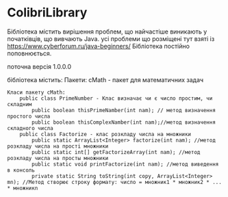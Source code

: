 # ColibriLibrary
Бібліотека містить вирішення проблем, що найчастіше виникають у початківців, що вивчають Java. усі проблеми що розміщені тут взяті із https://www.cyberforum.ru/java-beginners/ 
Бібліотека постійно поповнюється.

поточна версія 1.0.0.0

бібліотека містить:
    Пакети: 
        cMath - пакет для математичних задач
        
    Класи пакету cMath:
        public class PrimeNumber - Клас визначає чи є число простим, чи складним
            public boolean thisPrimeNamber(int nam); // метод визначення простого числа
            public boolean thisСomplexNamber(int nam);//метод визначення складного числа
        public class Factorize - клас розкладу числа на множники
            public static ArrayList<Integer> factorize(int nam); //метод розкладу числа на простi множники
            public static int[] getFactorizeArray(int nam); //метод розкладу числа на просты множники
            public static void printFactorize(int nam); //метод виведення в консоль 
            private static String toString(int copy, ArrayList<Integer> mn); //Метод створює строку формату: число = множник1 * множник2 * ... * множникn
